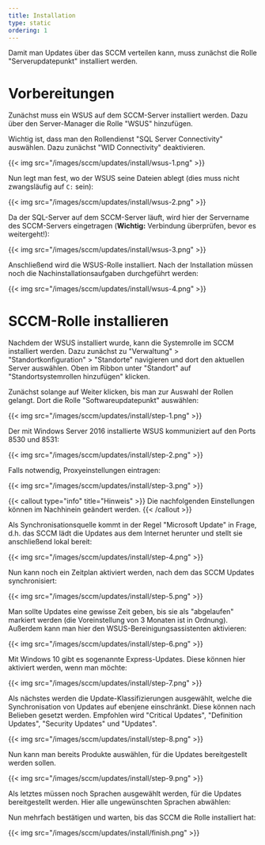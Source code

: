 ```yaml
---
title: Installation
type: static
ordering: 1
---
```


Damit man Updates über das SCCM verteilen kann, muss zunächst die Rolle "Serverupdatepunkt" installiert werden.

<!--more-->

# Vorbereitungen

Zunächst muss ein WSUS auf dem SCCM-Server installiert werden. Dazu über den Server-Manager die Rolle "WSUS" hinzufügen.

Wichtig ist, dass man den Rollendienst "SQL Server Connectivity" auswählen. Dazu zunächst "WID Connectivity" deaktivieren.

{{< img src="/images/sccm/updates/install/wsus-1.png" >}}

Nun legt man fest, wo der WSUS seine Dateien ablegt (dies muss nicht zwangsläufig auf `C:` sein):

{{< img src="/images/sccm/updates/install/wsus-2.png" >}}

Da der SQL-Server auf dem SCCM-Server läuft, wird hier der Servername des SCCM-Servers eingetragen (**Wichtig:** Verbindung überprüfen, bevor es weitergeht!):

{{< img src="/images/sccm/updates/install/wsus-3.png" >}}

Anschließend wird die WSUS-Rolle installiert. Nach der Installation müssen noch die Nachinstallationsaufgaben durchgeführt werden:

{{< img src="/images/sccm/updates/install/wsus-4.png" >}}

# SCCM-Rolle installieren

Nachdem der WSUS installiert wurde, kann die Systemrolle im SCCM installiert werden. Dazu zunächst zu "Verwaltung" > "Standortkonfiguration" > "Standorte" navigieren und dort den aktuellen Server auswählen. Oben im Ribbon unter "Standort" auf "Standortsystemrollen hinzufügen" klicken.

Zunächst solange auf Weiter klicken, bis man zur Auswahl der Rollen gelangt. Dort die Rolle "Softwareupdatepunkt" auswählen:

{{< img src="/images/sccm/updates/install/step-1.png" >}}

Der mit Windows Server 2016 installierte WSUS kommuniziert auf den Ports 8530 und 8531:

{{< img src="/images/sccm/updates/install/step-2.png" >}}

Falls notwendig, Proxyeinstellungen eintragen:

{{< img src="/images/sccm/updates/install/step-3.png" >}}

{{< callout type="info" title="Hinweis" >}}
    Die nachfolgenden Einstellungen können im Nachhinein geändert werden.
{{< /callout >}}

Als Synchronisationsquelle kommt in der Regel "Microsoft Update" in Frage, d.h. das SCCM lädt die Updates aus dem Internet herunter und stellt sie anschließend lokal bereit:

{{< img src="/images/sccm/updates/install/step-4.png" >}}

Nun kann noch ein Zeitplan aktiviert werden, nach dem das SCCM Updates synchronisiert:

{{< img src="/images/sccm/updates/install/step-5.png" >}}

Man sollte Updates eine gewisse Zeit geben, bis sie als "abgelaufen" markiert werden (die Voreinstellung von 3 Monaten ist in Ordnung). Außerdem kann man hier den WSUS-Bereinigungsassistenten aktivieren:

{{< img src="/images/sccm/updates/install/step-6.png" >}}

Mit Windows 10 gibt es sogenannte Express-Updates. Diese können hier aktiviert werden, wenn man möchte:

{{< img src="/images/sccm/updates/install/step-7.png" >}}

Als nächstes werden die Update-Klassifizierungen ausgewählt, welche die Synchronisation von Updates auf ebenjene einschränkt. Diese können nach Belieben gesetzt werden. Empfohlen wird "Critical Updates", "Definition Updates", "Security Updates" und "Updates". 

{{< img src="/images/sccm/updates/install/step-8.png" >}}

Nun kann man bereits Produkte auswählen, für die Updates bereitgestellt werden sollen. 

{{< img src="/images/sccm/updates/install/step-9.png" >}}

Als letztes müssen noch Sprachen ausgewählt werden, für die Updates bereitgestellt werden. Hier alle ungewünschten Sprachen abwählen:

Nun mehrfach bestätigen und warten, bis das SCCM die Rolle installiert hat:

{{< img src="/images/sccm/updates/install/finish.png" >}}

